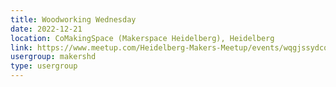 ```yaml
---
title: Woodworking Wednesday
date: 2022-12-21
location: CoMakingSpace (Makerspace Heidelberg), Heidelberg
link: https://www.meetup.com/Heidelberg-Makers-Meetup/events/wqgjssydcqbcc/
usergroup: makershd
type: usergroup
---
```

